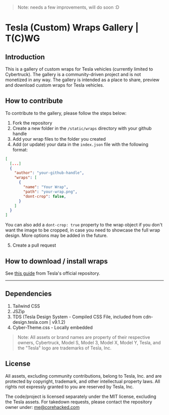 > Note: needs a few improvements, will do soon :D


# Tesla (Custom) Wraps Gallery | T(C)WG

## Introduction

This is a gallery of custom wraps for Tesla vehicles (currently limited to Cybertruck). The gallery is a community-driven project and is not monetized in any way. The gallery is intended as a place to share, preview and download custom wraps for Tesla vehicles.

## How to contribute

To contribute to the gallery, please follow the steps below:

1. Fork the repository
2. Create a new folder in the `/static/wraps` directory with your github handle
3. Add your wrap files to the folder you created
4. Add (or update) your data in the `index.json` file with the following format:

```json
[
  [...]
  {
    "author": "your-github-handle",
    "wraps": [
      {
        "name": "Your Wrap",
        "path": "your-wrap.png",
        "dont-crop": false,
      }
    ]
  }
]

```

You can also add a `dont-crop: true` property to the wrap object if you don't want the image to be cropped, in case you need to showcase the full wrap design.
More options may be added in the future.

5. Create a pull request

## How to download / install wraps

See [this guide](https://github.com/teslamotors/custom-wraps) from Tesla's official repository.

---

## Dependencies

1. Tailwind CSS
2. JSZip
3. TDS (Tesla Design System - Compiled CSS File, included from cdn-design.tesla.com | v9.1.2)
4. Cyber-Theme.css - Locally embedded

> Note: All assets or brand names are property of their respective owners, Cybertruck, Model S, Model 3, Model X, Model Y, Tesla, and the "Tesla" logo are trademarks of Tesla, Inc.

## License

All assets, excluding community contributions, belong to Tesla, Inc. and are protected by copyright, trademark, and other intellectual property laws. All rights not expressly granted to you are reserved by Tesla, Inc.

The code/project is licensed separately under the MIT license, excluding the Tesla assets.
For takedown requests, please contact the repository owner under: me@corehacked.com
